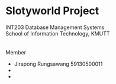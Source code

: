 # Slotyworld Project 
INT203 Database Management Systems <br />
School of Information Technology, KMUTT <br />
<br />
<br />
Member
* Jirapong Rungsawang  59130500011
* 
* 

